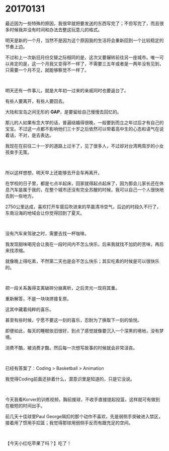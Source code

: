 # 20170131

最近因为一些特殊的原因，我很早就把要发送的东西写完了；不但写完了，而且很多时候我并没有时间和办法去整这玩意儿的格式。

明天是新的一个月，当然不是因为这个原因我的生活将会重新回到一个比较稳定的节奏上边。

不过和上一次新旧月份交替之际相同的是，这次又要辗转前往另一座城市。唯一可以肯定的是，这一个月我又变得不一样了，不需要三五年或者是一两年没有见到，只需要一个月不见，就能够察觉不一样了。

<br/>

明天还有一件事儿，就是大年初一过来的亲戚同时也要返台了。

有些人要离开，有些人要回去。

大陆和宝岛之间无形的 **GAP**，是要留给自己慢慢去回忆的。

那儿的人如果有念大学的话，普遍结婚得很晚，一般要到而立之年过后才有自己的宝宝。不过这一点都不影响他们三十岁之后依然可以带着高中生的心态和语气在说着话，不对，是去表达。

我现在在前往二十一岁的道路上过半了，见了很多人，不过却对台湾两周岁的小女孩束手无策。

<br/>

所以这样想想，明天早上还能够去开会车再离开。

在学校的日子里，都是七点半起床，回家就得起点起床了，因为那会儿家长还在休息汽车是属于我的，在整个城市还没有完全苏醒的时候，我可以自己一个人很快地去到一些地方。

2750公里达成，喜欢打开车窗后吹进来的早晨清冷空气，后边的时段久不行了，东南沿海的地域会让你觉得回到了夏天。

<br/>

没有汽车来驾驶之时，需要去找一杯咖啡。

我发现甜味喝完会让我在一段时间内不怎么快乐，后来我就找不加奶的苦味，再后来找浓缩。

就像晚上得吃素，不然第二天也是会不怎么快乐；其实吃素的时候是可以很快乐的。

<br/>

把一段关系轰得支离破碎分崩离析，之后灵光一现将其重。

重新解答，不是一块块拼接复原。

这其中藏着纯粹的喜乐。

甚至有些时候，宁愿不要这一刻的喜乐，忍耐为了换取下一刻的愉悦。

即便如此，每天的睡眠依旧很好，到点了感觉就像要沉入一个深黑的境地，没有梦境。

消费不酷，被消费才酷，然后每一次想写故事的时候就会非常沮丧。

<br/>

已经有答案了：Coding > Basketball > Animation

我觉得Coding前面还排着什么，潜意识里是知道的，只是它没说。

<br/>

今天我看Korver的训练视频，胸前接球，不收手直接提起投篮，这样就可有做到在极短的时间出手。

前几天十佳球里Paul George隔扣的那个动作不喜欢，先是弱侧手突破进入禁区，接着用了惯用手扣篮；我觉得那球用弱侧手反而有跟充足的空间。

<br/>

【今天小红吃苹果了吗？】吃了！